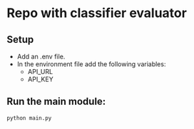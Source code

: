 # Repo with classifier evaluator

## Setup
- Add an .env file.
- In the environment file add the following variables:
    - API_URL
    - API_KEY

## Run the main module:
```
python main.py
```